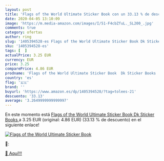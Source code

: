 ```yaml
---
layout: post
title: 'Flags of the World Ultimate Sticker Book con un 33.13 % de descuento'
date: 2020-04-05 13:10:09
image: 'https://m.media-amazon.com/images/I/51-F4cbZfuL._SL200_.jpg'
comments: true
category: ofertas
author: ring
slug: '1405394528-es Flags of the World Ultimate Sticker Book Dk Sticker Books'
sku: '1405394528-es'
tags: [  ]
actualPrice: 3.25 EUR
currency: EUR
price: 3.25
comparePrice: 4.86 EUR
prodname: 'Flags of the World Ultimate Sticker Book  Dk Sticker Books '
country: 'es'
flag: '🇪🇸'
brand: ''
buyurl: 'https://www.amazon.es/dp/1405394528/?tag=tolees-21'
descuento: '33.13'
average: '3.2649999999999997'
---
```


En este momento está [Flags of the World Ultimate Sticker Book  Dk Sticker Books ](https://www.amazon.es/dp/1405394528/?tag=tolees-21) a 3.25 EUR (original: 4.86 EUR) (33.13 %  de descuento) en el siguiente enlace!

[![Flags of the World Ultimate Sticker Book](https://m.media-amazon.com/images/I/51-F4cbZfuL._SL200_.jpg)](https://www.amazon.es/dp/1405394528/?tag=tolees-21)

🔎:


[🛒 Aquí!!!](https://www.amazon.es/dp/1405394528/?tag=tolees-21)
